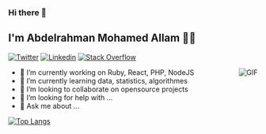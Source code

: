 ### Hi there 👋
## I'm Abdelrahman Mohamed Allam 👨‍💻

[![Twitter](https://img.shields.io/badge/-Twitter-222222?style=flat-square&logo=twitter&logoColor=white&link=https://twitter.com/AbdelRhmnAllam)](https://twitter.com/AbdelRhmnAllam/)
[![Linkedin](https://img.shields.io/badge/-LinkedIn-222222?style=flat-square&logo=Linkedin&logoColor=white&link=https://www.linkedin.com/in/abdelrahman-mohamed-allam/)](https://www.linkedin.com/in/abdelrahman-mohamed-allam/)
[![Stack Overflow](https://img.shields.io/badge/-Stack%20Overflow-222222?style=flat-square&logo=stack-overflow&logoColor=white&link=https://stackoverflow.com/users/4613828/abdelrahman-m-allam)](https://stackoverflow.com/users/4613828/abdelrahman-m-allam)

  <img align="right" alt="GIF" src="https://media.giphy.com/media/836HiJc7pgzy8iNXCn/giphy.gif" />

- 🔭 I’m currently working on Ruby, React, PHP, NodeJS
- 🌱 I’m currently learning data, statistics, algorithmes  
- 👯 I’m looking to collaborate on opensource projects
- 🤔 I’m looking for help with ...
- 💬 Ask me about ...

<!--
**abdelrhman-allam/abdelrhman-allam** is a ✨ _special_ ✨ repository because its `README.md` (this file) appears on your GitHub profile.

Here are some ideas to get you started:

- 🔭 I’m currently working on Ruby, React, PHP, NodeJS
- 🌱 I’m currently learning data, statistics, algorithmes  
- 👯 I’m looking to collaborate on opensource projects
- 🤔 I’m looking for help with ...
- 💬 Ask me about ...
- 📫 How to reach me: ...
- 😄 Pronouns: ...
- ⚡ Fun fact: ...
![Ajulu's Github Stats](https://github-readme-stats.vercel.app/api?username=abdelrhman-allam&show_icons=true&theme=radical)
-->

[![Top Langs](https://github-readme-stats.vercel.app/api/top-langs/?username=abdelrhman-allam&layout=compact)](https://github.com/anuraghazra/github-readme-stats)
